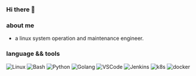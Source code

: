 ### Hi there 👋

<!--
**confucuis/confucuis** is a ✨ _special_ ✨ repository because its `README.md` (this file) appears on your GitHub profile.

Here are some ideas to get you started:

- 🔭 I’m currently working on ...
- 🌱 I’m currently learning ...
- 👯 I’m looking to collaborate on ...
- 🤔 I’m looking for help with ...
- 💬 Ask me about ...
- 📫 How to reach me: ...
- 😄 Pronouns: ...
- ⚡ Fun fact: ...
-->
### about me
- a linux system operation and maintenance engineer.
### language && tools
<!--
![](https://camo.githubusercontent.com/e542b737861584012d168b77b896a4013209092d1058fe4ab518c892ac78ee52/68747470733a2f2f696d672e736869656c64732e696f2f62616467652f2d4c696e75782d3035313232413f7374796c653d666c6174266c6f676f3d6c696e7578266c6f676f436f6c6f723d7768697465)
![](https://camo.githubusercontent.com/06af910a1c006c39defcef7a4f4db9e58807a43b417a575a2da1e6e282a44e26/68747470733a2f2f696d672e736869656c64732e696f2f62616467652f5368656c6c2d3035313232413f7374796c653d666c6174266c6f676f3d676e752d62617368266c6f676f436f6c6f723d7768697465)
![](https://camo.githubusercontent.com/071e45d0c457ee0193625d292ee20129da9775bcc619df46663edb0659388654/68747470733a2f2f696d672e736869656c64732e696f2f62616467652f2d507974686f6e2d3035313232413f7374796c653d666c6174266c6f676f3d707974686f6e)
![](https://camo.githubusercontent.com/8e9e748b005bab34cc62b8a765a8dbcc50033d90aac9852c11659bd393cbe7ba/68747470733a2f2f696d672e736869656c64732e696f2f62616467652f2d446f636b65722d3035313232413f7374796c653d666c6174266c6f676f3d646f636b6572)
![](https://camo.githubusercontent.com/c043ecea4c9fdcebd8482d91f5f7ab0b7a8d5a6d1cc335693c0f69539e3e6364/68747470733a2f2f696d672e736869656c64732e696f2f62616467652f2d4b756265726e657465732d3035313232413f7374796c653d666c6174266c6f676f3d6b756265726e65746573)
-->
![Linux](https://img.shields.io/badge/Linux-0078D6?logo=linuxs&logoColor=white)
![Bash](https://img.shields.io/badge/Bash-14354C?logo=shell&logoColor=white)
![Python](https://img.shields.io/badge/Python-14354C.svg?logo=python&logoColor=white)
![Golang](https://img.shields.io/badge/Golang-00ADD8.svg?logo=go&logoColor=white)
![VSCode](https://img.shields.io/badge/VSCode-007ACC?logo=visual-studio-code&logoColor=white)
![Jenkins](https://img.shields.io/badge/Jenkins-14354C?logo=Jenkins&logoColor=white?style=plastic)
![k8s](https://img.shields.io/badge/K8s-14354C.svg?logo=kubernetss&logoColor=white)
![docker](https://img.shields.io/badge/Docker-14354C.svg?logo=docker&logoColor=white)
